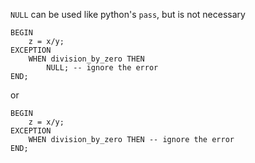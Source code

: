 `NULL` can be used like python's `pass`, but is not necessary

    BEGIN
        z = x/y;
    EXCEPTION
        WHEN division_by_zero THEN
            NULL; -- ignore the error
    END;

or 
    
    BEGIN
        z = x/y;
    EXCEPTION
        WHEN division_by_zero THEN -- ignore the error
    END;
